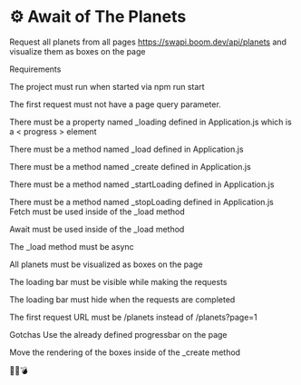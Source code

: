 # ⚙ Await of The Planets
Request all planets from all pages https://swapi.boom.dev/api/planets and visualize them as boxes on the page

Requirements

The project must run when started via npm run start

The first request must not have a page query parameter.

There must be a property named _loading defined in Application.js which is a < progress > element

There must be a method named _load defined in Application.js

There must be a method named _create defined in Application.js

There must be a method named _startLoading defined in Application.js

There must be a method named _stopLoading defined in Application.js
Fetch must be used inside of the _load method

Await must be used inside of the _load method

The _load method must be async

All planets must be visualized as boxes on the page

The loading bar must be visible while making the requests

The loading bar must hide when the requests are completed

The first request URL must be /planets instead of /planets?page=1

Gotchas
Use the already defined progressbar on the page

Move the rendering of the boxes inside of the _create method


🤯💥💣
